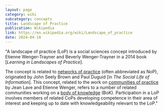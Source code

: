```yaml
---
layout: page
category: wiki
subcategory: concepts
title: Landscape of Practice
publication: Wikipedia
link: https://en.wikipedia.org/wiki/Landscape_of_practice
date: 2024-04-18
---
```


"A landscape of practice (LoP) is a social sciences concept introduced by Etienne Wenger-Trayner and Beverly Wenger-Trayner in a 2014 book [*Learning in Landscapes of Practice*].

The concept is related to [networks of practice](/network-of-practice/) (often abbreviated as NoP), originated by John Seely Brown and Paul Duguid [in *The Social Life of Information*]. This concept, related to the work on [communities of practice](/community-of-practice/) by Jean Lave and Etienne Wenger, refers to a number of related communities working on a [body of knowledge](/body-of-knowledge/) (BoK). Participation in a LoP involves members of related CoPs developing competence in their area of interest and keeping up to date with knowledgeability relevant to the LoP."

